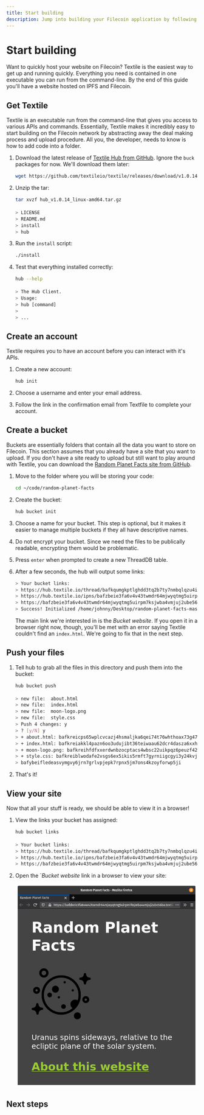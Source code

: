 ```yaml
---
title: Start building
description: Jump into building your Filecoin application by following this simple workflow.
---
```


# Start building

Want to quickly host your website on Filecoin? Textile is the easiest way to get up and running quickly. Everything you need is contained in one executable you can run from the command-line. By the end of this guide you'll have a website hosted on IPFS and Filecoin.

## Get Textile

Textile is an executable run from the command-line that gives you access to various APIs and commands. Essentially, Textile makes it incredibly easy to start building on the Filecoin network by abstracting away the deal making process and upload procedure. All you, the developer, needs to know is how to add code into a folder.

1. Download the latest release of [Textile Hub from GitHub](https://github.com/textileio/textile/releases/latest). Ignore the `buck` packages for now. We'll download them later:

   ```bash
   wget https://github.com/textileio/textile/releases/download/v1.0.14/hub_v1.0.14_linux-amd64.tar.gz
   ```

1. Unzip the tar:

   ```bash
   tar xvzf hub_v1.0.14_linux-amd64.tar.gz

   > LICENSE
   > README.md
   > install
   > hub
   ```

1. Run the `install` script:

   ```bash
   ./install
   ```

1. Test that everything installed correctly:

   ```bash
   hub --help

   > The Hub Client.
   > Usage:
   > hub [command]
   >
   > ...
   ```

## Create an account

Textile requires you to have an account before you can interact with it's APIs.

1. Create a new account:

   ```bash
   hub init
   ```

1. Choose a username and enter your email address.
1. Follow the link in the confirmation email from Textfile to complete your account.

## Create a bucket

Buckets are essentially folders that contain all the data you want to store on Filecoin. This section assumes that you already have a site that you want to upload. If you don't have a site ready to upload but still want to play around with Textile, you can download the [Random Planet Facts site from GitHub](https://github.com/johnnymatthews/random-planet-facts).

1. Move to the folder where you will be storing your code:

   ```bash
   cd ~/code/random-planet-facts
   ```

1. Create the bucket:

   ```bash
   hub bucket init
   ```

1. Choose a name for your bucket. This step is optional, but it makes it easier to manage multiple buckets if they all have descriptive names.
1. Do not encrypt your bucket. Since we need the files to be publically readable, encrypting them would be problematic.
1. Press `enter` when prompted to create a new ThreadDB table.
1. After a few seconds, the hub will output some links:

   ```bash
   > Your bucket links:
   > https://hub.textile.io/thread/bafkqumgkptlghdd3tq2b7ty7nmbqlqzu4iswudgi7nu7h7u274e6oki/buckets/bafzbeie3fa6v4v43twmdr64mjwyqtmg5uirpm7ksjwba4vmjuj2ube56ba Thread link
   > https://hub.textile.io/ipns/bafzbeie3fa6v4v43twmdr64mjwyqtmg5uirpm7ksjwba4vmjuj2ube56ba IPNS link (propagation can be slow)
   > https://bafzbeie3fa6v4v43twmdr64mjwyqtmg5uirpm7ksjwba4vmjuj2ube56ba.textile.space Bucket website
   > Success! Initialized /home/johnny/Desktop/random-planet-facts-master as a new empty bucket
   ```

   The main link we're interested in is the _Bucket website_. If you open it in a browser right now, though, you'll be met with an error saying Textile couldn't find an `index.html`. We're going to fix that in the next step.

## Push your files

1. Tell hub to grab all the files in this directory and push them into the bucket:

   ```bash
   hub bucket push

   > new file:  about.html
   > new file:  index.html
   > new file:  moon-logo.png
   > new file:  style.css
   > Push 4 changes: y
   > ? [y/N] y
   > + about.html: bafkreicps65wplcvcazj4hsmaljka6qei74t76whthoax73g47w7jaxs2i
   > + index.html: bafkreiakkl4pazn6oo3udujibt36teiwaau62dcr4dasza6xxhvkn3lqte
   > + moon-logo.png: bafkreihfdfxxerdwnbzocptacs4wbsc22uikpqz6peuzf42cgpfy3u5y7m
   > + style.css: bafkreiblwodafe2vsgs6ex5ikis5rmft7gyrniigcgyi3y24kvjeezhyd4
   > bafybeifledeasvymgvy6jrn7grlvpjepk7rpnx5jm7ons4kzoyforwp5ji
   ```

1. That's it!

## View your site

Now that all your stuff is ready, we should be able to view it in a browser!

1. View the links your bucket has assigned:

   ```bash
   hub bucket links

   > Your bucket links:
   > https://hub.textile.io/thread/bafkqumgkptlghdd3tq2b7ty7nmbqlqzu4iswudgi7nu7h7u274e6oki/buckets/bafzbeie3fa6v4v43twmdr64mjwyqtmg5uirpm7ksjwba4vmjuj2ube56ba Thread link
   > https://hub.textile.io/ipns/bafzbeie3fa6v4v43twmdr64mjwyqtmg5uirpm7ksjwba4vmjuj2ube56ba IPNS link (propagation can be slow)
   > https://bafzbeie3fa6v4v43twmdr64mjwyqtmg5uirpm7ksjwba4vmjuj2ube56ba.textile.space Bucket website
   ```

1. Open the `_Bucket website_ link in a browser to view your site:

   ![A Firefox window showing the Random Planet Facts website.](./images/README/firefox-window-showing-random-planet-facts.png)

## Next steps
